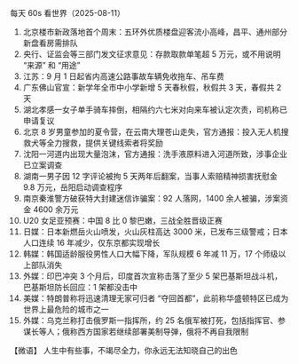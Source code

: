每天 60s 看世界（2025-08-11）

1. 北京楼市新政落地首个周末：五环外优质楼盘迎客流小高峰，昌平、通州部分新盘看房需排队
2. 央行、证监会等三部门发文征求意见：存款取款单笔超 5 万元，或不用说明 “来源” 和 “用途”
3. 江苏：9 月 1 日起省内高速公路事故车辆免收拖车、吊车费
4. 广东佛山官宣：新学年全市中小学新增 5 天春秋假，秋假共 3 天，春假共 2 天
5. 湖北孝感一女子单手骑车摔倒，相隔约六七米对向来车被认定次责，司机称已申请复议
6. 北京 8 岁男童参加的夏令营，在云南大理苍山走失，官方通报：投入无人机搜救犬等全力搜救，提供关键线索者将奖励
7. 沈阳一河道内出现大量泡沫，官方通报：洗手液原料进入河道所致，涉事企业已立案调查
8. 湖南一男子因 12 字评论被拘 5 天两年后翻案，当事人索赔精神损害抚慰金 9.8 万元，岳阳启动调查程序
9. 南京秦淮警方破获特大封建迷信诈骗案：92 人落网，1400 余人被骗，涉案资金 4600 余万元
10. U20 女足亚预赛：中国 8 比 0 黎巴嫩，三战全胜晋级正赛
11. 日媒：日本新燃岳火山喷发，火山灰柱高达 3000 米，已发布三级警戒；日本人口连续 16 年减少，仅东京都实现增长
12. 韩媒：韩国适龄服役男性人口大幅下降，军队规模 6 年减 11 万，17 个师级以上部队消失
13. 外媒：印巴冲突 3 个月后，印度首次宣称击落了至少 5 架巴基斯坦战斗机，巴基斯坦防长回应：1 架都没击中
14. 美媒：特朗普称将迅速清理无家可归者 “夺回首都”，此前称华盛顿特区已成为世界上最危险的城市之一
15. 外媒：乌克兰称打击俄罗斯一指挥所，约 25 名俄军被打死，包括指挥官、参谋长等人；俄称西方国家若继续部署美制导弹，俄将不再自我限制

【微语】 人生中有些事，不竭尽全力，你永远无法知晓自己的出色
